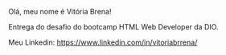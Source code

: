 Olá, meu nome é Vitória Brena!

Entrega do desafio do bootcamp HTML Web Developer da DIO.

Meu Linkedin: https://www.linkedin.com/in/vitoriabrrena/

